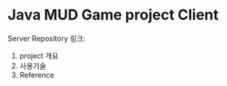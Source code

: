 Java MUD Game project Client
============================

Server Repository 링크:

1. project 개요
2. 사용기술
3. Reference


